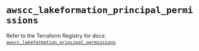 # `awscc_lakeformation_principal_permissions`

Refer to the Terraform Registry for docs: [`awscc_lakeformation_principal_permissions`](https://registry.terraform.io/providers/hashicorp/awscc/0.70.0/docs/resources/lakeformation_principal_permissions).
